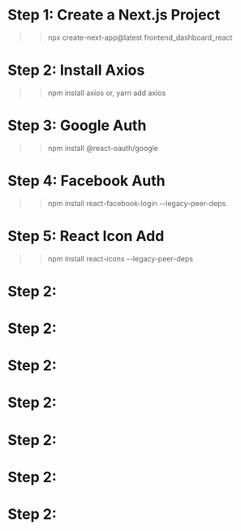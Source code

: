 # Step 1: Create a Next.js Project
>> npx create-next-app@latest frontend_dashboard_react

# Step 2: Install Axios
>> npm install axios
or, 
>> yarn add axios

# Step 3: Google Auth
>> npm install @react-oauth/google

# Step 4: Facebook Auth
>> npm install react-facebook-login --legacy-peer-deps

# Step 5: React Icon Add
>> npm install react-icons --legacy-peer-deps

# Step 2:
# Step 2:
# Step 2:
# Step 2:
# Step 2:
# Step 2:
# Step 2: